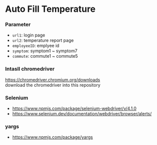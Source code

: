 # Auto Fill Temperature

### Parameter

- `url1`: login page
- `url2`: temperature report page
- `employeeID`: emplyee id
- `symptom`: symptom1 ~ symptom7
- `commute`: commute1 ~ commute5

### Intasll chromedriver
https://chromedriver.chromium.org/downloads<br>
download the chromedriver into this repository

### Selenium
- https://www.npmjs.com/package/selenium-webdriver/v/4.1.0
- https://www.selenium.dev/documentation/webdriver/browser/alerts/

### yargs
- https://www.npmjs.com/package/yargs
